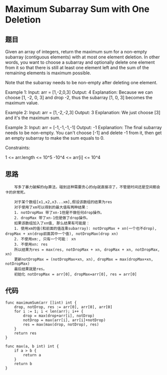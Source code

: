 # Maximum Subarray Sum with One Deletion


## 题目

Given an array of integers, return the maximum sum for a non-empty subarray (contiguous elements) with at most one element deletion. In other words, you want to choose a subarray and optionally delete one element from it so that there is still at least one element left and the sum of the remaining elements is maximum possible.

Note that the subarray needs to be non-empty after deleting one element.

 

Example 1:
Input: arr = [1,-2,0,3]
Output: 4
Explanation: Because we can choose [1, -2, 0, 3] and drop -2, thus the subarray [1, 0, 3] becomes the maximum value.

Example 2:
Input: arr = [1,-2,-2,3]
Output: 3
Explanation: We just choose [3] and it's the maximum sum.

Example 3:
Input: arr = [-1,-1,-1,-1]
Output: -1
Explanation: The final subarray needs to be non-empty. You can't choose [-1] and delete -1 from it, then get an empty subarray to make the sum equals to 0.
 

Constraints:

1 <= arr.length <= 10^5
-10^4 <= arr[i] <= 10^4

## 思路

```
    写多了暴力破解的dp算法，碰到这种需要贪心的dp就直接凉了，不管是时间还是空间都会卡的非常死。

    对于某个数组[x1,x2,x3...xm],假设该数组的结果为res
    对于使用了xm可以得到的最大值有两种结果：
    1. notDropMax 带了xn-1但是不做任何drop操作。
    2. dropMax 带了xn-1但是做了drop操作。
    如果该数组加入了xn值, 那么结果有可能是：
    1. 使用xm的值(和前面的值连乘subarray): notDropMax + xn(一个也不drop), dropMax + xn(drop前面其中一个值), notDropMax(drop xn)
    2. 不使用xm:, 只有一个可能： xn
    3. 不使用xn: res
    所以结果为res = max(res, notDropMax + xn, dropMax + xn, notDropMax, xn)
    更新notDropMax = (notDropMax+xn, xn), dropMax = max(dropMax+xn, notDropMax)
    最后结果就是res。
    初始化 notDropMax = arr[0], dropMax=arr[0], res = arr[0]

```

## 代码


```golang
func maximumSum(arr []int) int {
    drop, notDrop, res := arr[0], arr[0], arr[0]
    for i := 1; i < len(arr); i++ {
        drop = max(drop+arr[i], notDrop)
        notDrop = max(arr[i], arr[i]+notDrop)
        res = max(max(drop, notDrop), res)
    }
    return res
}

func max(a, b int) int {
    if a > b {
        return a
    }
    return b
}


```
